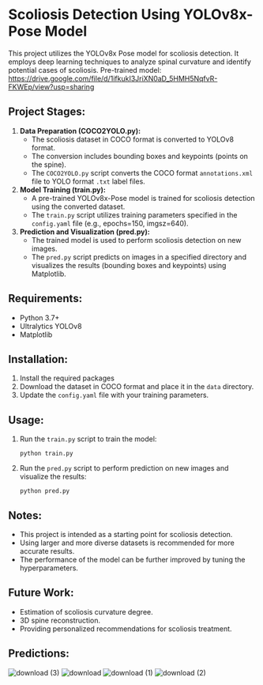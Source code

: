 # Scoliosis Detection Using YOLOv8x-Pose Model

This project utilizes the YOLOv8x Pose model for scoliosis detection. It employs deep learning techniques to analyze spinal curvature and identify potential cases of scoliosis.
Pre-trained model: https://drive.google.com/file/d/1ifkukI3JriXN0aD_5HMH5NqfvR-FKWEp/view?usp=sharing

## Project Stages:

1. **Data Preparation (COCO2YOLO.py):**
   - The scoliosis dataset in COCO format is converted to YOLOv8 format. 
   - The conversion includes bounding boxes and keypoints (points on the spine).
   - The `COCO2YOLO.py` script converts the COCO format `annotations.xml` file to YOLO format `.txt` label files.
2. **Model Training (train.py):**
   - A pre-trained YOLOv8x-Pose model is trained for scoliosis detection using the converted dataset.
   - The `train.py` script utilizes training parameters specified in the `config.yaml` file (e.g., epochs=150, imgsz=640).
3. **Prediction and Visualization (pred.py):**
   - The trained model is used to perform scoliosis detection on new images.
   - The `pred.py` script predicts on images in a specified directory and visualizes the results (bounding boxes and keypoints) using Matplotlib.

## Requirements:

- Python 3.7+
- Ultralytics YOLOv8
- Matplotlib

## Installation:

1. Install the required packages
2. Download the dataset in COCO format and place it in the `data` directory.
3. Update the `config.yaml` file with your training parameters.

## Usage:

1. Run the `train.py` script to train the model:
   ```
   python train.py
   ```
2. Run the `pred.py` script to perform prediction on new images and visualize the results:
   ```
   python pred.py
   ```
## Notes:


- This project is intended as a starting point for scoliosis detection.
- Using larger and more diverse datasets is recommended for more accurate results.
- The performance of the model can be further improved by tuning the hyperparameters.

## Future Work:

- Estimation of scoliosis curvature degree.
- 3D spine reconstruction.
- Providing personalized recommendations for scoliosis treatment.

## Predictions:
![download (3)](https://github.com/user-attachments/assets/20b3e1ac-626f-4abe-846d-8522f21e8484)
![download](https://github.com/user-attachments/assets/d4820a5f-702c-4c5e-ba02-f2bad2be15df)
![download (1)](https://github.com/user-attachments/assets/017be302-1c86-4dbc-9d92-5e6b438cd1d4)
![download (2)](https://github.com/user-attachments/assets/8d3dc894-1b5d-4854-bcd7-aa12e3fcace0)
